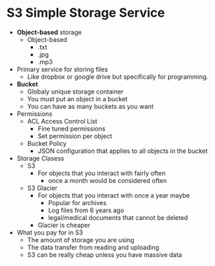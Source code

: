 # S3 Simple Storage Service
- **Object-based** storage
  - Object-based
    - .txt
    - .jpg
    - .mp3
- Primary service for storing files
  - Like dropbox or google drive but specifically for programming.
- **Bucket**
  - Globaly unique storage container
  - You must put an object in a bucket
  - You can have as many buckets as you want
- Permissions
  - ACL Access Control List
    - Fine tuned permissions
    - Set permission per object 
  - Bucket Policy
    - JSON configuration that applies to all objects in the bucket
- Storage Clasess
  - S3
    - For objects that you interact with fairly often
      - once a month would be considered often
  - S3 Glacier
    - For objects that you interact with once a year maybe
      - Popular for archives
      - Log files from 6 years ago
      - legal/medical documents that cannot be deleted
    - Glacier is cheaper
- What you pay for in S3
  - The amount of storage you are using
  - The data transfer from reading and uploading
  - S3 can be really cheap unless you have massive data
